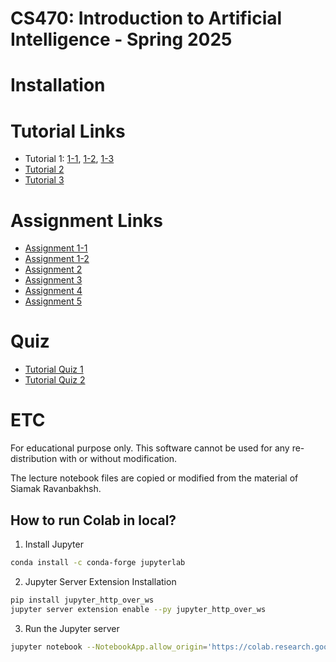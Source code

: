 # CS470: Introduction to Artificial Intelligence - Spring 2025

# Installation

# Tutorial Links
- Tutorial 1: [1-1](https://githubtocolab.com/pidipidi/CS470_IAI_2025_Spring/blob/main/tutorial_1/MLP_tutorial_1_1.ipynb/), [1-2](https://githubtocolab.com/pidipidi/CS470_IAI_2025_Spring/blob/main/tutorial_1/MLP_tutorial_1_2.ipynb/), [1-3](https://githubtocolab.com/pidipidi/CS470_IAI_2025_Spring/blob/main/tutorial_1/MLP_tutorial_1_3.ipynb/)
- [Tutorial 2](https://githubtocolab.com/pidipidi/CS470_IAI_2025_Spring/blob/main/tutorial_2/cs470_tutorial2.ipynb/)
- [Tutorial 3](https://github.com/pidipidi/CS470_IAI_2025_Spring/blob/main/tutorial_3/README.md)

# Assignment Links
- [Assignment 1-1](https://githubtocolab.com/pidipidi/CS470_IAI_2025_Spring/blob/main/assignment_1/problem_1.ipynb)
- [Assignment 1-2](https://githubtocolab.com/pidipidi/CS470_IAI_2025_Spring/blob/main/assignment_1/problem_2.ipynb)
- [Assignment 2](https://githubtocolab.com/pidipidi/CS470_IAI_2025_Spring/blob/main/assignment_2/CS470_Assignment2_problem.ipynb/)
- [Assignment 3](https://githubtocolab.com/pidipidi/CS470_IAI_2025_Spring/blob/main/assignment_3/CS470_Assignment3_problem.ipynb/)
- [Assignment 4](https://githubtocolab.com/pidipidi/CS470_IAI_2025_Spring/blob/main/assignment_4/CS470_Assignment4_problem.ipynb/)
- [Assignment 5](https://github.com/pidipidi/CS470_IAI_2025_Spring/blob/main/assignment_5/src/py_astar_planner/src/py_astar_planner/astar.py)


# Quiz
- [Tutorial Quiz 1](https://githubtocolab.com/pidipidi/CS470_IAI_2025_Spring/blob/main/tutorial_1/MLP_tutorial_quiz_quest.ipynb/)
- [Tutorial Quiz 2](https://githubtocolab.com/pidipidi/CS470_IAI_2025_Spring/blob/main/tutorial_2/RL_tutorial_quiz_problem.ipynb/)

# ETC
For educational purpose only. This software cannot be used for any re-distribution with or without modification.

The lecture notebook files are copied or modified from the material of Siamak Ravanbakhsh. 


## How to run Colab in local?

1. Install Jupyter
~~~~bash
conda install -c conda-forge jupyterlab
~~~~

2. Jupyter Server Extension Installation
~~~~bash
pip install jupyter_http_over_ws
jupyter server extension enable --py jupyter_http_over_ws
~~~~

3. Run the Jupyter server
~~~~bash
jupyter notebook --NotebookApp.allow_origin='https://colab.research.google.com' --port=8888 --NotebookApp.port_retries=0
~~~~